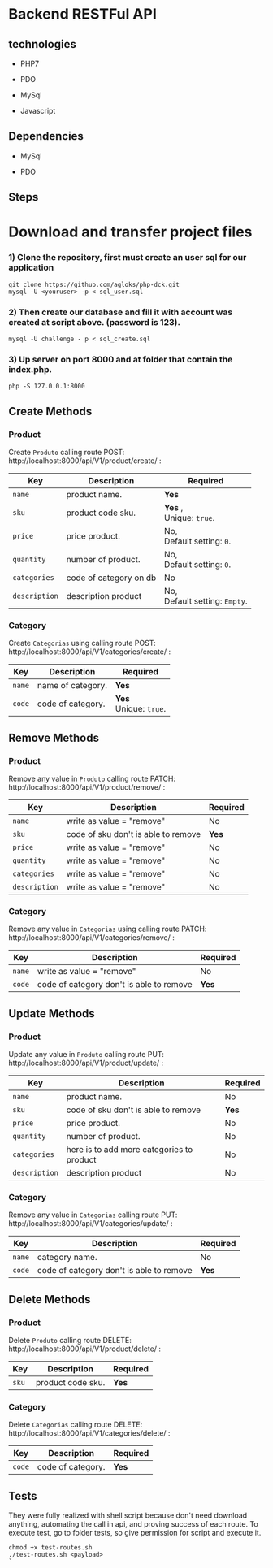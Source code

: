 # Backend RESTFul API

## technologies

- PHP7  

- PDO

- MySql

- Javascript

## Dependencies

- MySql 

- PDO

## Steps
 
# Download and transfer project files

### 1) Clone the repository, first must create an user sql for our application

``` 
git clone https://github.com/agloks/php-dck.git
mysql -U <youruser> -p < sql_user.sql
```

### 2) Then create our database and fill it with account was created at script above. (password is 123).

```
mysql -U challenge - p < sql_create.sql
```

### 3) Up server on port 8000 and at folder that contain the index.php.

```
php -S 127.0.0.1:8000
```

## Create Methods

### Product

Create `Produto` calling route POST: http://localhost:8000/api/V1/product/create/ :

 Key| Description| Required
 ---|---|---
 `name`       | product name.             | **Yes**
 `sku`      | product code sku.                            | **Yes** , <br> Unique: `true`.
 `price`  | price product.                         | No, <br> Default setting: `0`.
 `quantity` | number of product.					| No, <br> Default setting: `0`.
 `categories`  | code of category on db                        | No
 `description`  | description product                         | No, <br> Default setting: `Empty`.

### Category

Create `Categorias` using calling route POST: http://localhost:8000/api/V1/categories/create/ :

 Key| Description| Required
 ---|---|---
 `name`       | name of category.             | **Yes**
 `code`      | code of category.                            | **Yes** <br> Unique: `true`.


## Remove Methods

### Product

Remove any value in `Produto` calling route PATCH: http://localhost:8000/api/V1/product/remove/ :

 Key| Description| Required
 ---|---|---
 `name`       | write as value = "remove"             | No
 `sku`      | code of sku don't is able to remove                            | **Yes**
 `price`  | write as value = "remove"                         | No
 `quantity` | write as value = "remove"							| No
 `categories`  | write as value = "remove"                       | No
 `description`  | write as value = "remove"                         | No

### Category

Remove any value in `Categorias` using calling route PATCH: http://localhost:8000/api/V1/categories/remove/ :

 Key| Description| Required
 ---|---|---
 `name`       | write as value = "remove"             | No
 `code`      | code of category don't is able to remove                           | **Yes**


## Update Methods

### Product

Update any value in `Produto` calling route PUT: http://localhost:8000/api/V1/product/update/ :

 Key| Description| Required
 ---|---|---
 `name`       | product name.             | No
 `sku`      | code of sku don't is able to remove                            | **Yes**
 `price`  | price product.                         | No
 `quantity` | number of product.					| No
 `categories`  | here is to add more categories to product                        | No
 `description`  | description product                         | No

### Category

Remove any value in `Categorias` calling route PUT: http://localhost:8000/api/V1/categories/update/ :

 Key| Description| Required
 ---|---|---
 `name`       | category name.             | No
 `code`      | code of category don't is able to remove                           | **Yes**


## Delete Methods

### Product

Delete `Produto` calling route DELETE: http://localhost:8000/api/V1/product/delete/ :

 Key| Description| Required
 ---|---|---
 `sku`      | product code sku.                            | **Yes**

### Category

Delete `Categorias` calling route DELETE: http://localhost:8000/api/V1/categories/delete/ :

 Key| Description| Required
 ---|---|---
 `code`      | code of category.                           | **Yes**


## Tests

They were fully realized with shell script because don't need download anything, automating the call in api, and proving success of each route. 
To execute test, go to folder tests, so give permission for script and execute it.
``` 
chmod +x test-routes.sh
./test-routes.sh <payload>
`
